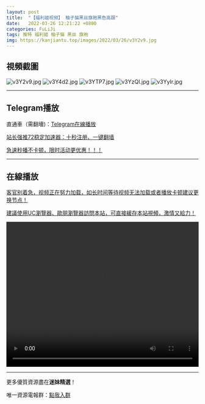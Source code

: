 ```yaml
---
layout: post
title:  "【福利姬视频】 柚子猫黑丝旗袍黑色高跟"
date:   2022-03-26 12:21:22 +0800
categories: FuLiJi
tags: 推特 福利姬 柚子猫 黑丝 旗袍
img: https://kanjiantu.top/images/2022/03/26/v3Y2v9.jpg
---
```



## 視頻截圖

![v3Y2v9.jpg](https://kanjiantu.top/images/2022/03/26/v3Y2v9.jpg)
![v3Y4d2.jpg](https://kanjiantu.top/images/2022/03/26/v3Y4d2.jpg)
![v3YTP7.jpg](https://kanjiantu.top/images/2022/03/26/v3YTP7.jpg)
![v3YzQI.jpg](https://kanjiantu.top/images/2022/03/26/v3YzQI.jpg)
![v3YyIr.jpg](https://kanjiantu.top/images/2022/03/26/v3YyIr.jpg)

* * *
## Telegram播放

直通車（需翻墻)：[Telegram在線播放](https://t.me/mimeijingxuan/382)

<u>站长强推72稳定加速器：[十秒注册、一键翻墙](https://72vpn.xyz/#/register?code=mimei) </u>


<u>急速秒播不卡顿，限时活动更优惠！！！</u>
* * *
## 在線播放
<u>客官别着急，视频正在努力加载，如长时间等待视频无法加载或者播放卡顿建议更换节点！</u>

<u>建議使用UC瀏覽器、歐朋瀏覽器訪問本站，可直接緩存本站視頻，激情又給力！</u>
<center><video src="https://cdn.publer.io/uploads/videos/6247f260db279732fb55c512/642121afa8f0fdc1e19d46399d4c90cc.mp4" width="100%" height="380px" controls="controls"></video></center>


* * *
更多優質資源盡在**迷妹精選**！

唯一資源電報群：[點我入群](https://t.me/mimeijingxuan)


